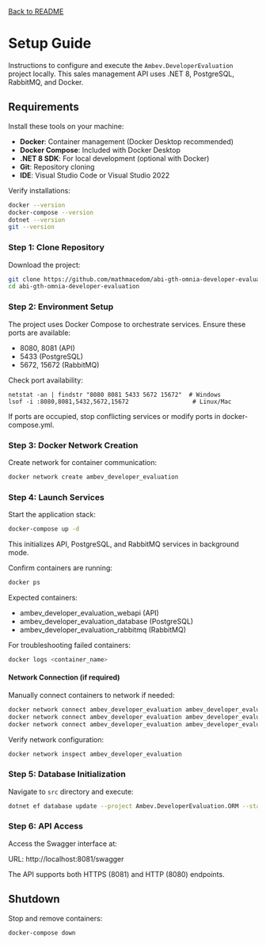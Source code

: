 [Back to README](../README.md)

# Setup Guide

Instructions to configure and execute the `Ambev.DeveloperEvaluation` project locally. This sales management API uses .NET 8, PostgreSQL, RabbitMQ, and Docker.

## Requirements

Install these tools on your machine:
- **Docker**: Container management (Docker Desktop recommended)
- **Docker Compose**: Included with Docker Desktop
- **.NET 8 SDK**: For local development (optional with Docker)
- **Git**: Repository cloning
- **IDE**: Visual Studio Code or Visual Studio 2022

Verify installations:
```sh
docker --version
docker-compose --version
dotnet --version
git --version
```

### Step 1: Clone Repository
Download the project:
```bash
git clone https://github.com/mathmacedom/abi-gth-omnia-developer-evaluation.git
cd abi-gth-omnia-developer-evaluation
```

### Step 2: Environment Setup
The project uses Docker Compose to orchestrate services. Ensure these ports are available:

- 8080, 8081 (API)
- 5433 (PostgreSQL) 
- 5672, 15672 (RabbitMQ)

Check port availability:
```
netstat -an | findstr "8080 8081 5433 5672 15672"  # Windows
lsof -i :8080,8081,5432,5672,15672                  # Linux/Mac
```

If ports are occupied, stop conflicting services or modify ports in docker-compose.yml.

### Step 3: Docker Network Creation
Create network for container communication:
```bash
docker network create ambev_developer_evaluation
```

### Step 4: Launch Services
Start the application stack:
```bash
docker-compose up -d
```

This initializes API, PostgreSQL, and RabbitMQ services in background mode.

Confirm containers are running:
```bash
docker ps
```

Expected containers:
* ambev_developer_evaluation_webapi (API)
* ambev_developer_evaluation_database (PostgreSQL)
* ambev_developer_evaluation_rabbitmq (RabbitMQ)

For troubleshooting failed containers:
```bash
docker logs <container_name>
```

#### Network Connection (if required)
Manually connect containers to network if needed:
```bash
docker network connect ambev_developer_evaluation ambev_developer_evaluation_webapi
docker network connect ambev_developer_evaluation ambev_developer_evaluation_database
docker network connect ambev_developer_evaluation ambev_developer_evaluation_rabbitmq
```

Verify network configuration:
```bash
docker network inspect ambev_developer_evaluation
```

### Step 5: Database Initialization
Navigate to `src` directory and execute:
```bash
dotnet ef database update --project Ambev.DeveloperEvaluation.ORM --startup-project Ambev.DeveloperEvaluation.WebApi
```

### Step 6: API Access
Access the Swagger interface at:

URL: http://localhost:8081/swagger

The API supports both HTTPS (8081) and HTTP (8080) endpoints.

## Shutdown
Stop and remove containers:
```bash
docker-compose down
```